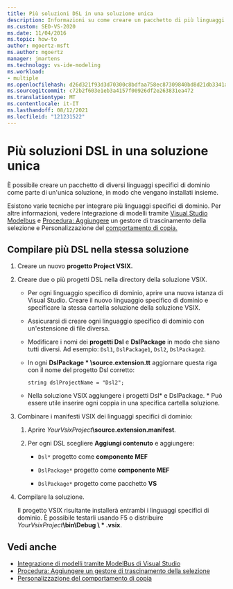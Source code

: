```yaml
---
title: Più soluzioni DSL in una soluzione unica
description: Informazioni su come creare un pacchetto di più linguaggi specifici di dominio (DSL) come parte di una singola soluzione in modo che siano installati insieme.
ms.custom: SEO-VS-2020
ms.date: 11/04/2016
ms.topic: how-to
author: mgoertz-msft
ms.author: mgoertz
manager: jmartens
ms.technology: vs-ide-modeling
ms.workload:
- multiple
ms.openlocfilehash: d26d321f93d3d70300c8bdfaa758ec87309840bd8d21db3341a5cf7e2040505d
ms.sourcegitcommit: c72b2f603e1eb3a4157f00926df2e263831ea472
ms.translationtype: MT
ms.contentlocale: it-IT
ms.lasthandoff: 08/12/2021
ms.locfileid: "121231522"
---
```

# <a name="multiple-dsls-in-one-solution"></a>Più soluzioni DSL in una soluzione unica

È possibile creare un pacchetto di diversi linguaggi specifici di dominio come parte di un'unica soluzione, in modo che vengano installati insieme.

Esistono varie tecniche per integrare più linguaggi specifici di dominio. Per altre informazioni, vedere Integrazione di modelli tramite [Visual Studio Modelbus](../modeling/integrating-models-by-using-visual-studio-modelbus.md) e [Procedura: Aggiungere](../modeling/how-to-add-a-drag-and-drop-handler.md) un gestore di trascinamento della selezione e Personalizzazione del [comportamento di copia.](../modeling/customizing-copy-behavior.md)

## <a name="build-more-than-one-dsl-in-the-same-solution"></a>Compilare più DSL nella stessa soluzione

1. Creare un nuovo **progetto Project VSIX.**

2. Creare due o più progetti DSL nella directory della soluzione VSIX.

   - Per ogni linguaggio specifico di dominio, aprire una nuova istanza di Visual Studio. Creare il nuovo linguaggio specifico di dominio e specificare la stessa cartella soluzione della soluzione VSIX.

   - Assicurarsi di creare ogni linguaggio specifico di dominio con un'estensione di file diversa.

   - Modificare i nomi dei **progetti Dsl** e **DslPackage** in modo che siano tutti diversi. Ad esempio: `Dsl1`, `DslPackage1`, `Dsl2`, `DslPackage2`.

   - In ogni **DslPackage \* \source.extension.tt** aggiornare questa riga con il nome del progetto Dsl corretto:

      `string dslProjectName = "Dsl2";`

   - Nella soluzione VSIX aggiungere i progetti Dsl* e DslPackage. \* Può essere utile inserire ogni coppia in una specifica cartella soluzione.

2. Combinare i manifesti VSIX dei linguaggi specifici di dominio:

   1. Aprire _YourVsixProject_**\source.extension.manifest**.

   2. Per ogni DSL scegliere **Aggiungi contenuto** e aggiungere:

       - `Dsl*` progetto come **componente MEF**

       - `DslPackage*` progetto come **componente MEF**

       - `DslPackage*` progetto come pacchetto **VS**

3. Compilare la soluzione.

   Il progetto VSIX risultante installerà entrambi i linguaggi specifici di dominio. È possibile testarli usando F5 o distribuire _YourVsixProject_**\bin\Debug \\ \* .vsix**.

## <a name="see-also"></a>Vedi anche

- [Integrazione di modelli tramite ModelBus di Visual Studio](../modeling/integrating-models-by-using-visual-studio-modelbus.md)
- [Procedura: Aggiungere un gestore di trascinamento della selezione](../modeling/how-to-add-a-drag-and-drop-handler.md)
- [Personalizzazione del comportamento di copia](../modeling/customizing-copy-behavior.md)